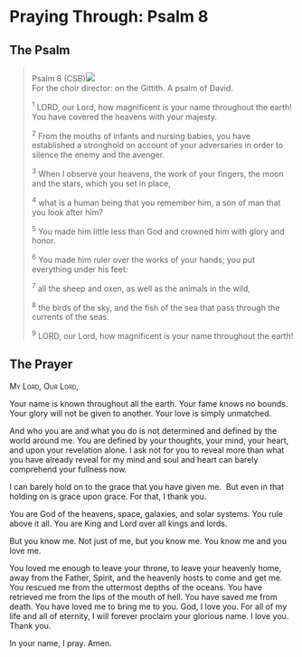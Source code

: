 # Praying Through: Psalm 8

## The Psalm

>Psalm 8 (CSB)<img class="intro-right" style="margin-top:10px" src="/images/art-paris-psalter.jpg">  
><sup></sup> For the choir director: on the Gittith. A psalm of David. 
>
><sup>1</sup> LORD, our Lord, how magnificent is your name throughout the earth! You have covered the heavens with your majesty. 
>
><sup>2</sup> From the mouths of infants and nursing babies, you have established a stronghold on account of your adversaries in order to silence the enemy and the avenger. 
>
><sup>3</sup> When I observe your heavens, the work of your fingers, the moon and the stars, which you set in place, 
>
><sup>4</sup> what is a human being that you remember him, a son of man that you look after him? 
>
><sup>5</sup> You made him little less than God and crowned him with glory and honor. 
>
><sup>6</sup> You made him ruler over the works of your hands; you put everything under his feet: 
>
><sup>7</sup> all the sheep and oxen, as well as the animals in the wild, 
>
><sup>8</sup> the birds of the sky, and the fish of the sea that pass through the currents of the seas. 
>
><sup>9</sup> LORD, our Lord, how magnificent is your name throughout the earth!

## The Prayer

<div style="font-variant: small-caps;">
  My Lord, Our Lord,
</div>


Your name is known throughout all the earth.
Your fame knows no bounds.
Your glory will not be given to another.
Your love is simply unmatched.

And who you are and what you do is not determined and defined by the world around me. You are defined by your thoughts, your mind, your heart, and upon your revelation alone. I ask not for you to reveal more than what you have already reveal for my mind and soul and heart can barely comprehend your fullness now.

I can barely hold on to the grace that you have given me.  But even in that holding on is grace upon grace. For that, I thank you.

You are God of the heavens, space, galaxies, and solar systems. You rule above it all. You are King and Lord over all kings and lords.

But you know me. Not just of me, but you know me. You know me and you love me.

You loved me enough to leave your throne, to leave your heavenly home, away from the Father, Spirit, and the heavenly hosts to come and get me. You rescued me from the uttermost depths of the oceans. You have retrieved me from the lips of the mouth of hell. You have saved me from death. You have loved me to bring me to you.
God, I love you. For all of my life and all of eternity, I will forever proclaim your glorious name. I love you. Thank you.

In your name, I pray.
Amen.

